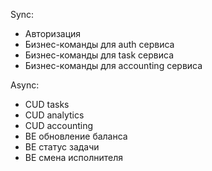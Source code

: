 Sync:
- Авторизация
- Бизнес-команды для auth сервиса
- Бизнес-команды для task сервиса
- Бизнес-команды для accounting сервиса

Async:
- СUD tasks
- СUD analytics
- CUD accounting
- BE обновление баланса
- BE статус задачи
- BE смена исполнителя 